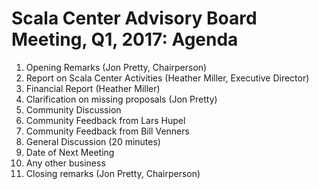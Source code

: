 # Scala Center Advisory Board Meeting, Q1, 2017: Agenda

1. Opening Remarks (Jon Pretty, Chairperson)
2. Report on Scala Center Activities (Heather Miller, Executive Director)
3. Financial Report (Heather Miller)
4. Clarification on missing proposals (Jon Pretty)
5. Community Discussion
  1. Community Feedback from Lars Hupel
  2. Community Feedback from Bill Venners
6. General Discussion (20 minutes)
7. Date of Next Meeting
8. Any other business
9. Closing remarks (Jon Pretty, Chairperson)
